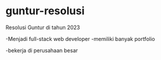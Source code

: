 # guntur-resolusi
Resolusi Guntur di tahun 2023

-Menjadi full-stack web developer
-memiliki banyak portfolio

-bekerja di perusahaan besar
